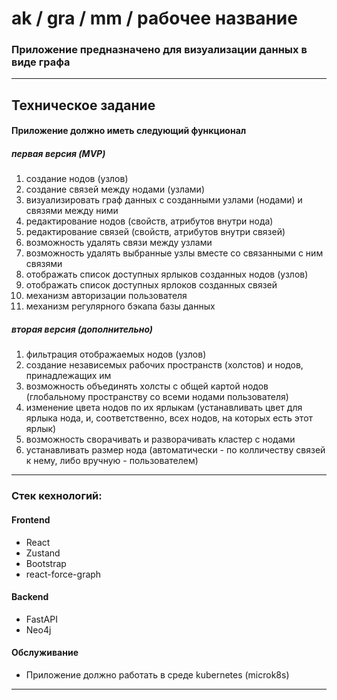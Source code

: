 # ak / gra / mm / рабочее название


### Приложение предназначено для визуализации данных в виде графа
---
## Техническое задание

#### Приложение должно иметь следующий функционал
##### <i>первая версия (MVP)</i>
1. создание нодов (узлов)
2. создание связей между нодами (узлами)
3. визуализировать граф данных с созданными узлами (нодами) и связями между ними
4. редактирование нодов (свойств, атрибутов внутри нода)
5. редактирование связей (свойств, атрибутов внутри связей)
6. возможность удалять связи между узлами
7. возможность удалять выбранные узлы вместе со связанными с ним связями
8. отображать список доступных ярлыков созданных нодов (узлов)
9. отображать список доступных ярлоков созданных связей
10. механизм авторизации пользователя
11. механизм регулярного бэкапа базы данных

##### <i>вторая версия (дополнительно)</i>
1. фильтрация отображаемых нодов (узлов)
2. создание независемых рабочих пространств (холстов) и нодов, принадлежащих им
3. возможность объединять холсты с общей картой нодов (глобальному пространству со всеми нодами пользователя)
4. изменение цвета нодов по их ярлыкам (устанавливать цвет для ярлыка нода, и, соответственно, всех нодов, на которых есть этот ярлык)
5. возможность сворачивать и разворачивать кластер с нодами
6. устанавливать размер нода (автоматически - по колличеству связей к нему, либо вручную - пользователем)
---
### Стек кехнологий:

#### Frontend
- React
- Zustand
- Bootstrap
- react-force-graph
  
#### Backend
- FastAPI
- Neo4j


#### Обслуживание
- Приложение должно работать в среде kubernetes (microk8s)
---